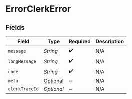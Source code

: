 # ErrorClerkError


## Fields

| Field                                                       | Type                                                        | Required                                                    | Description                                                 |
| ----------------------------------------------------------- | ----------------------------------------------------------- | ----------------------------------------------------------- | ----------------------------------------------------------- |
| `message`                                                   | *String*                                                    | :heavy_check_mark:                                          | N/A                                                         |
| `longMessage`                                               | *String*                                                    | :heavy_check_mark:                                          | N/A                                                         |
| `code`                                                      | *String*                                                    | :heavy_check_mark:                                          | N/A                                                         |
| `meta`                                                      | [Optional<ErrorMeta>](../../models/components/ErrorMeta.md) | :heavy_minus_sign:                                          | N/A                                                         |
| `clerkTraceId`                                              | *Optional<String>*                                          | :heavy_minus_sign:                                          | N/A                                                         |